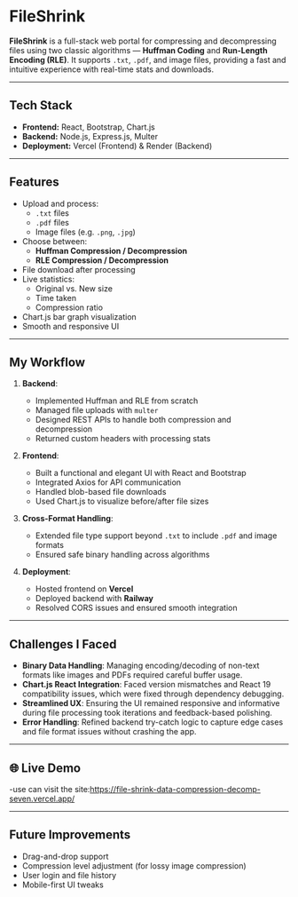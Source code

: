 # FileShrink

**FileShrink** is a full-stack web portal for compressing and decompressing files using two classic algorithms — **Huffman Coding** and **Run-Length Encoding (RLE)**. It supports `.txt`, `.pdf`, and image files, providing a fast and intuitive experience with real-time stats and downloads.

---

## Tech Stack

- **Frontend:** React, Bootstrap, Chart.js
- **Backend:** Node.js, Express.js, Multer
- **Deployment:** Vercel (Frontend) & Render (Backend)

---

## Features

- Upload and process:
  - `.txt` files
  - `.pdf` files
  - Image files (e.g. `.png`, `.jpg`)
- Choose between:
  - **Huffman Compression / Decompression**
  - **RLE Compression / Decompression**
- File download after processing
- Live statistics:
  - Original vs. New size
  - Time taken
  - Compression ratio
- Chart.js bar graph visualization
- Smooth and responsive UI

---

## My Workflow

1. **Backend**:
   - Implemented Huffman and RLE from scratch
   - Managed file uploads with `multer`
   - Designed REST APIs to handle both compression and decompression
   - Returned custom headers with processing stats

2. **Frontend**:
   - Built a functional and elegant UI with React and Bootstrap
   - Integrated Axios for API communication
   - Handled blob-based file downloads
   - Used Chart.js to visualize before/after file sizes

3. **Cross-Format Handling**:
   - Extended file type support beyond `.txt` to include `.pdf` and image formats
   - Ensured safe binary handling across algorithms

4. **Deployment**:
   - Hosted frontend on **Vercel**
   - Deployed backend with **Railway**
   - Resolved CORS issues and ensured smooth integration

---

## Challenges I Faced

- **Binary Data Handling**: Managing encoding/decoding of non-text formats like images and PDFs required careful buffer usage.
- **Chart.js React Integration**: Faced version mismatches and React 19 compatibility issues, which were fixed through dependency debugging.
- **Streamlined UX**: Ensuring the UI remained responsive and informative during file processing took iterations and feedback-based polishing.
- **Error Handling**: Refined backend try-catch logic to capture edge cases and file format issues without crashing the app.

---

## 🌐 Live Demo

-use can visit the site:https://file-shrink-data-compression-decomp-seven.vercel.app/

---

## Future Improvements

- Drag-and-drop support
- Compression level adjustment (for lossy image compression)
- User login and file history
- Mobile-first UI tweaks

